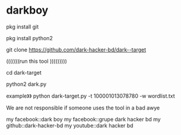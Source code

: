 # darkboy

pkg install git 


pkg install python2 

git clone https://github.com/dark-hacker-bd/dark--target

(((((((run this tool )))))))))

cd dark-target

python2 dark.py

example》》  python dark-target.py -t 100001013078780 -w wordlist.txt

We are not responsible if someone uses the tool in a bad awye


my facebook::dark boy
my facebook::grupe dark hacker bd
my github::dark-hacker-bd
my youtube::dark hacker bd
